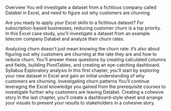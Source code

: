 Overview
You will investigate a dataset from a fictitious company called Databel in Excel, and need to figure out why customers are churning.

Are you ready to apply your Excel skills to a fictitious dataset? For subscription-based businesses, reducing customer churn is a top priority. In this Excel case study, you'll investigate a dataset from an example telecom company Databel and analyze their churn rates.

Analyzing churn doesn’t just mean knowing the churn rate: it’s also about figuring out why customers are churning at the rate they are and how to reduce churn. You'll answer these questions by creating calculated columns and fields, building PivotTables, and creating an eye-catching dashboard.
Syllabus
Exploratory analysis
In this first chapter, you’ll start by exploring your new dataset in Excel and gain an initial understanding of why customers are churning.
Investigating churn patterns
You’ll continue leveraging the Excel knowledge you gained from the prerequisite courses to investigate further why customers are leaving Databel.
Creating a cohesive story
In the last chapter, you’ll create a dashboard-style sheet and arrange your visuals to present your results to stakeholders in a cohesive story.
